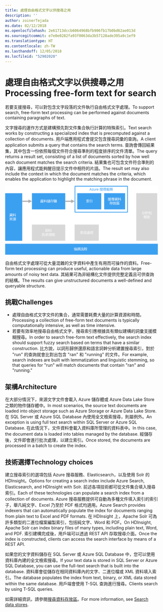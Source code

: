 ```yaml
---
title: 處理自由格式文字以供搜尋之用
description: ''
author: zoinerTejada
ms.date: 02/12/2018
ms.openlocfilehash: 2e61713dccb6064968bfb906fb17b0bd62ae013d
ms.sourcegitcommit: e7e0e0282fa93f0063da3b57128ade395a9c1ef9
ms.translationtype: HT
ms.contentlocale: zh-TW
ms.lasthandoff: 12/05/2018
ms.locfileid: "52902020"
---
```

# <a name="processing-free-form-text-for-search"></a><span data-ttu-id="6d64c-102">處理自由格式文字以供搜尋之用</span><span class="sxs-lookup"><span data-stu-id="6d64c-102">Processing free-form text for search</span></span>

<span data-ttu-id="6d64c-103">若要支援搜尋，可以對包含文字段落的文件執行自由格式文字處理。</span><span class="sxs-lookup"><span data-stu-id="6d64c-103">To support search, free-form text processing can be performed against documents containing paragraphs of text.</span></span>

<span data-ttu-id="6d64c-104">文字搜尋的運作方式是建構預先對文件集合執行計算的特殊索引。</span><span class="sxs-lookup"><span data-stu-id="6d64c-104">Text search works by constructing a specialized index that is precomputed against a collection of documents.</span></span> <span data-ttu-id="6d64c-105">用戶端應用程式會提交包含搜尋詞彙的查詢。</span><span class="sxs-lookup"><span data-stu-id="6d64c-105">A client application submits a query that contains the search terms.</span></span> <span data-ttu-id="6d64c-106">查詢會傳回結果集，其中包含一份依照每個文件符合搜尋準則的程度排序的文件清單。</span><span class="sxs-lookup"><span data-stu-id="6d64c-106">The query returns a result set, consisting of a list of documents sorted by how well each document matches the search criteria.</span></span> <span data-ttu-id="6d64c-107">結果集也可包含文件符合準則的內容，讓應用程式能夠醒目提示文件中相符的片語。</span><span class="sxs-lookup"><span data-stu-id="6d64c-107">The result set may also include the context in which the document matches the criteria, which enables the application to highlight the matching phrase in the document.</span></span> 

![](./images/search-pipeline.png)

<span data-ttu-id="6d64c-108">自由格式文字處理可從大量混雜的文字資料中產生有用而可操作的資料。</span><span class="sxs-lookup"><span data-stu-id="6d64c-108">Free-form text processing can produce useful, actionable data from large amounts of noisy text data.</span></span> <span data-ttu-id="6d64c-109">其結果可為非結構化文件提供完整定義且可供查詢的結構。</span><span class="sxs-lookup"><span data-stu-id="6d64c-109">The results can give unstructured documents a well-defined and queryable structure.</span></span>


## <a name="challenges"></a><span data-ttu-id="6d64c-110">挑戰</span><span class="sxs-lookup"><span data-stu-id="6d64c-110">Challenges</span></span>

- <span data-ttu-id="6d64c-111">處理自由格式文字文件的集合，通常需要耗費大量的計算資源和時間。</span><span class="sxs-lookup"><span data-stu-id="6d64c-111">Processing a collection of free-form text documents is typically computationally intensive, as well as time intensive.</span></span>
- <span data-ttu-id="6d64c-112">若要有效率地搜尋自由格式文字，搜尋索引應根據具有類似建構的詞彙支援模糊搜尋。</span><span class="sxs-lookup"><span data-stu-id="6d64c-112">In order to search free-form text effectively, the search index should support fuzzy search based on terms that have a similar construction.</span></span> <span data-ttu-id="6d64c-113">比方說，以詞形歸併還原和語言詞幹分析建置搜尋索引，對於 "run" 的查詢就會比對出包含 "ran" 和 "running" 的文件。</span><span class="sxs-lookup"><span data-stu-id="6d64c-113">For example, search indexes are built with lemmatization and linguistic stemming, so that queries for "run" will match documents that contain "ran" and "running."</span></span>

## <a name="architecture"></a><span data-ttu-id="6d64c-114">架構</span><span class="sxs-lookup"><span data-stu-id="6d64c-114">Architecture</span></span>

<span data-ttu-id="6d64c-115">在大部分情況下，來源文字文件會載入 Azure 儲存體或 Azure Data Lake Store 之類的物件儲存體中。</span><span class="sxs-lookup"><span data-stu-id="6d64c-115">In most scenarios, the source text documents are loaded into object storage such as Azure Storage or Azure Data Lake Store.</span></span> <span data-ttu-id="6d64c-116">在 SQL Server 或 Azure SQL Database 內使用全文檢索搜尋，則屬例外。</span><span class="sxs-lookup"><span data-stu-id="6d64c-116">An exception is using full text search within SQL Server or Azure SQL Database.</span></span> <span data-ttu-id="6d64c-117">在此情況下，文件資料會載入資料庫所管理的資料表中。</span><span class="sxs-lookup"><span data-stu-id="6d64c-117">In this case, the document data is loaded into tables managed by the database.</span></span> <span data-ttu-id="6d64c-118">經儲存後，文件即會進行批次處理，以建立索引。</span><span class="sxs-lookup"><span data-stu-id="6d64c-118">Once stored, the documents are processed in a batch to create the index.</span></span>

## <a name="technology-choices"></a><span data-ttu-id="6d64c-119">技術選擇</span><span class="sxs-lookup"><span data-stu-id="6d64c-119">Technology choices</span></span>

<span data-ttu-id="6d64c-120">建立搜尋索引的選項包括 Azure 搜尋服務、Elasticsearch，以及使用 Solr 的 HDInsight。</span><span class="sxs-lookup"><span data-stu-id="6d64c-120">Options for creating a search index include Azure Search, Elasticsearch, and HDInsight with Solr.</span></span> <span data-ttu-id="6d64c-121">前述各項技術都可從文件集合填入搜尋索引。</span><span class="sxs-lookup"><span data-stu-id="6d64c-121">Each of these technologies can populate a search index from a collection of documents.</span></span> <span data-ttu-id="6d64c-122">Azure 搜尋服務提供可自動為多種文件填入索引的索引子，舉凡純文字、Excel 乃至於 PDF 格式均適用。</span><span class="sxs-lookup"><span data-stu-id="6d64c-122">Azure Search provides indexers that can automatically populate the index for documents ranging from plain text to Excel and PDF formats.</span></span> <span data-ttu-id="6d64c-123">在 HDInsight 上，Apache Solr 可為許多類型的二進位檔案編製索引，包括純文字、Word 和 PDF。</span><span class="sxs-lookup"><span data-stu-id="6d64c-123">On HDInsight, Apache Solr can index binary files of many types, including plain text, Word, and PDF.</span></span> <span data-ttu-id="6d64c-124">索引建構完成後，用戶端可以透過 REST API 存取搜尋介面。</span><span class="sxs-lookup"><span data-stu-id="6d64c-124">Once the index is constructed, clients can access the search interface by means of a REST API.</span></span> 

<span data-ttu-id="6d64c-125">如果您的文字資料儲存在 SQL Server 或 Azure SQL Database 中，您可以使用資料庫內建的全文檢索搜尋。</span><span class="sxs-lookup"><span data-stu-id="6d64c-125">If your text data is stored in SQL Server or Azure SQL Database, you can use the full-text search that is built into the database.</span></span> <span data-ttu-id="6d64c-126">資料庫會從儲存在相同資料庫內的文字、二進位檔或 XML 資料填入索引。</span><span class="sxs-lookup"><span data-stu-id="6d64c-126">The database populates the index from text, binary, or XML data stored within the same database.</span></span> <span data-ttu-id="6d64c-127">用戶端會使用 T-SQL 查詢進行搜尋。</span><span class="sxs-lookup"><span data-stu-id="6d64c-127">Clients search by using T-SQL queries.</span></span> 

<span data-ttu-id="6d64c-128">如需詳細資訊，請參閱[搜尋資料存放區](../technology-choices/search-options.md)。</span><span class="sxs-lookup"><span data-stu-id="6d64c-128">For more information, see [Search data stores](../technology-choices/search-options.md).</span></span>
